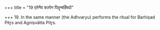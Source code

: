 +++
title = "19 एतेनैव कल्पेन पितॄन्बर्हिषदो"

+++
19. In the same manner (the Adhvaryu) performs the ritual for Barhiṣad Pitr̥s and Agniṣvātta Pitr̥s.
